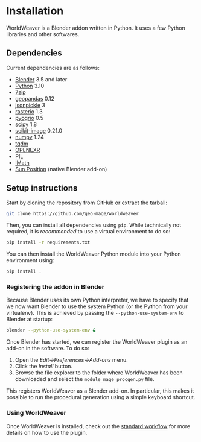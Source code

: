 # Installation

WorldWeaver is a Blender addon written in Python. It uses a few Python libraries and other softwares.

## Dependencies

Current dependencies are as follows:

* [Blender](https://www.blender.org/download/) 3.5 and later
* [Python](https://www.python.org/downloads/) 3.10
* [7zip](https://www.7-zip.org/)
* [geopandas](https://geopandas.org/en/stable/index.html) 0.12
* [jsonpickle](https://jsonpickle.github.io/) 3
* [rasterio](https://rasterio.readthedocs.io/en/stable/) 1.3
* [pyogrio](https://pyogrio.readthedocs.io/en/latest/) 0.5
* [scipy](https://scipy.org/) 1.8
* [scikit-image](https://scikit-image.org/) 0.21.0
* [numpy](https://numpy.org/) 1.24
* [tqdm](https://github.com/tqdm/tqdm)
* [OPENEXR](https://openexr.com/en/latest/)
* [PIL](https://he-arc.github.io/livre-python/pillow/index.html)
* [IMath](https://github.com/AcademySoftwareFoundation/Imath)
* [Sun Position](https://docs.blender.org/manual/en/3.5/addons/lighting/sun_position.html) (native Blender add-on)

## Setup instructions

Start by cloning the repository from GitHub or extract the tarball:

```bash
git clone https://github.com/geo-mage/worldweaver
```

Then, you can install all dependencies using `pip`. While technically not required, it is *recommended* to use a virtual environment to do so:
```bash
pip install -r requirements.txt
```

You can then install the WorldWeaver Python module into your Python environment using:
```bash
pip install .
```

### Registering the addon in Blender

Because Blender uses its own Python interpreter, we have to specify that we now want Blender to use the system Python (or the Python from your virtualenv).
This is achieved by passing the `--python-use-system-env` to Blender at startup:

```bash
blender --python-use-system-env &
```

Once Blender has started, we can register the WorldWeaver plugin as an add-on in the software. To do so:

1. Open the *Edit->Preferences->Add-ons* menu.
2. Click the *Install* button.
3. Browse the file explorer to the folder where WorldWeaver has been downloaded and select the `module_mage_procgen.py` file.

This registers WorldWeaver as a Blender add-on. In particular, this makes it possible to run the procedural generation using a simple keyboard shortcut.

### Using WorldWeaver

Once WorldWeaver is installed, check out the [standard workflow](workflow.md) for more details on how to use the plugin.



